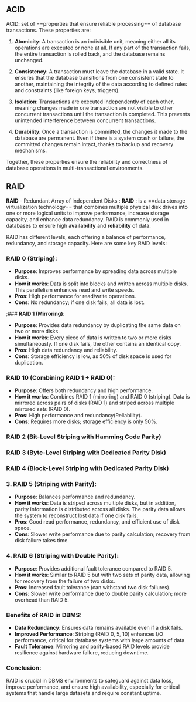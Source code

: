 
## ACID

ACID: set of ==properties that ensure reliable processing== of database transactions.
These properties are:

1. **Atomicity**: A transaction is an indivisible unit, meaning either all its operations are executed or none at all. If any part of the transaction fails, the entire transaction is rolled back, and the database remains unchanged.

2. **Consistency**: A transaction must leave the database in a valid state. It ensures that the database transitions from one consistent state to another, maintaining the integrity of the data according to defined rules and constraints (like foreign keys, triggers).

3. **Isolation**: Transactions are executed independently of each other, meaning changes made in one transaction are not visible to other concurrent transactions until the transaction is completed. This prevents unintended interference between concurrent transactions.

4. **Durability**: Once a transaction is committed, the changes it made to the database are permanent. Even if there is a system crash or failure, the committed changes remain intact, thanks to backup and recovery mechanisms.

Together, these properties ensure the reliability and correctness of database operations in multi-transactional environments.

## RAID

**RAID** - Redundant Array of Independent Disks : 
**RAID** : is a ==data storage virtualization technology== that combines multiple physical disk drives into one or more logical units to improve performance, increase storage capacity, and enhance data redundancy. 
RAID is commonly used in databases to ensure high **availability** and **reliability** of data.

RAID has different levels, each offering a balance of performance, redundancy, and storage capacity. Here are some key RAID levels:

### **RAID 0 (Striping)**:
- **Purpose**: Improves performance by spreading data across multiple disks.
- **How it works**: Data is split into blocks and written across multiple disks. This parallelism enhances read and write speeds.
- **Pros**: High performance for read/write operations.
- **Cons**: No redundancy; if one disk fails, all data is lost.

;### **RAID 1 (Mirroring)**:
- **Purpose**: Provides data redundancy by duplicating the same data on two or more disks.
- **How it works**: Every piece of data is written to two or more disks simultaneously. If one disk fails, the other contains an identical copy.
- **Pros**: High data redundancy and reliability.
- **Cons**: Storage efficiency is low, as 50% of disk space is used for duplication.

### **RAID 10 (Combining RAID 1 + RAID 0)**:
- **Purpose**: Offers both redundancy and high performance.
- **How it works**: Combines RAID 1 (mirroring) and RAID 0 (striping). Data is mirrored across pairs of disks (RAID 1) and striped across multiple mirrored sets (RAID 0).
- **Pros**: High performance and redundancy(Reliability).
- **Cons**: Requires more disks; storage efficiency is only 50%.
### **RAID 2 (Bit-Level Striping with Hamming Code Parity)**
### **RAID 3 (Byte-Level Striping with Dedicated Parity Disk)**
### **RAID 4 (Block-Level Striping with Dedicated Parity Disk)**
### 3. **RAID 5 (Striping with Parity)**:
- **Purpose**: Balances performance and redundancy.
- **How it works**: Data is striped across multiple disks, but in addition, parity information is distributed across all disks. The parity data allows the system to reconstruct lost data if one disk fails.
- **Pros**: Good read performance, redundancy, and efficient use of disk space.
- **Cons**: Slower write performance due to parity calculation; recovery from disk failure takes time.

### 4. **RAID 6 (Striping with Double Parity)**:
- **Purpose**: Provides additional fault tolerance compared to RAID 5.
- **How it works**: Similar to RAID 5 but with two sets of parity data, allowing for recovery from the failure of two disks.
- **Pros**: Increased fault tolerance (can withstand two disk failures).
- **Cons**: Slower write performance due to double parity calculation; more overhead than RAID 5.


### Benefits of RAID in DBMS:
- **Data Redundancy**: Ensures data remains available even if a disk fails.
- **Improved Performance**: Striping (RAID 0, 5, 10) enhances I/O performance, critical for database systems with large amounts of data.
- **Fault Tolerance**: Mirroring and parity-based RAID levels provide resilience against hardware failure, reducing downtime.

### Conclusion:
RAID is crucial in DBMS environments to safeguard against data loss, improve performance, and ensure high availability, especially for critical systems that handle large datasets and require constant uptime.